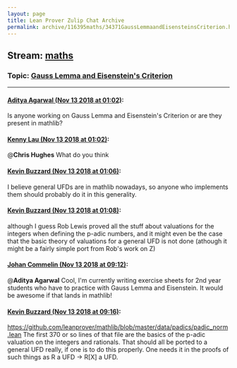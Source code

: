 ```yaml
---
layout: page
title: Lean Prover Zulip Chat Archive 
permalink: archive/116395maths/34371GaussLemmaandEisensteinsCriterion.html
---
```


## Stream: [maths](index.html)
### Topic: [Gauss Lemma and Eisenstein's Criterion](34371GaussLemmaandEisensteinsCriterion.html)

---

#### [Aditya Agarwal (Nov 13 2018 at 01:02)](https://leanprover.zulipchat.com/#narrow/stream/116395-maths/topic/Gauss%20Lemma%20and%20Eisenstein%27s%20Criterion/near/147559555):
Is anyone working on Gauss Lemma and Eisenstein's Criterion or are they present in mathlib?

#### [Kenny Lau (Nov 13 2018 at 01:02)](https://leanprover.zulipchat.com/#narrow/stream/116395-maths/topic/Gauss%20Lemma%20and%20Eisenstein%27s%20Criterion/near/147559562):
@**Chris Hughes** What do you think

#### [Kevin Buzzard (Nov 13 2018 at 01:06)](https://leanprover.zulipchat.com/#narrow/stream/116395-maths/topic/Gauss%20Lemma%20and%20Eisenstein%27s%20Criterion/near/147559732):
I believe general UFDs are in mathlib nowadays, so anyone who implements them should probably do it in this generality.

#### [Kevin Buzzard (Nov 13 2018 at 01:08)](https://leanprover.zulipchat.com/#narrow/stream/116395-maths/topic/Gauss%20Lemma%20and%20Eisenstein%27s%20Criterion/near/147559809):
although I guess Rob Lewis proved all the stuff about valuations for the integers when defining the p-adic numbers, and it might even be the case that the basic theory of valuations for a general UFD is not done (athough it might be a fairly simple port from Rob's work on Z)

#### [Johan Commelin (Nov 13 2018 at 09:12)](https://leanprover.zulipchat.com/#narrow/stream/116395-maths/topic/Gauss%20Lemma%20and%20Eisenstein%27s%20Criterion/near/147576659):
@**Aditya Agarwal** Cool, I'm currently writing exercise sheets for 2nd year students who have to practice with Gauss Lemma and Eisenstein. It would be awesome if that lands in mathlib!

#### [Kevin Buzzard (Nov 13 2018 at 09:16)](https://leanprover.zulipchat.com/#narrow/stream/116395-maths/topic/Gauss%20Lemma%20and%20Eisenstein%27s%20Criterion/near/147576816):
https://github.com/leanprover/mathlib/blob/master/data/padics/padic_norm.lean The first 370 or so lines of that file are the basics of the p-adic valuation on the integers and rationals. That should all be ported to a general UFD really, if one is to do this properly. One needs it in the proofs of such things as R a UFD -> R[X] a UFD.

